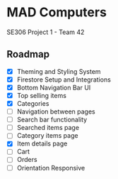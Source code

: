 # MAD Computers

SE306 Project 1 - Team 42

## Roadmap

- [x] Theming and Styling System
- [x] Firestore Setup and Integrations
- [x] Bottom Navigation Bar UI
- [x] Top selling items
- [x] Categories
- [ ] Navigation between pages
- [ ] Search bar functionality
- [ ] Searched items page
- [ ] Category items page
- [x] Item details page
- [ ] Cart
- [ ] Orders
- [ ] Orientation Responsive
